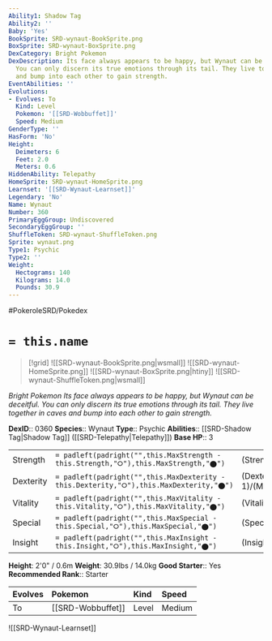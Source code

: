 ```yaml
---
Ability1: Shadow Tag
Ability2: ''
Baby: 'Yes'
BookSprite: SRD-wynaut-BookSprite.png
BoxSprite: SRD-wynaut-BoxSprite.png
DexCategory: Bright Pokemon
DexDescription: Its face always appears to be happy, but Wynaut can be deceitful.
  You can only discern its true emotions through its tail. They live together in caves
  and bump into each other to gain strength.
EventAbilities: ''
Evolutions:
- Evolves: To
  Kind: Level
  Pokemon: '[[SRD-Wobbuffet]]'
  Speed: Medium
GenderType: ''
HasForm: 'No'
Height:
  Deimeters: 6
  Feet: 2.0
  Meters: 0.6
HiddenAbility: Telepathy
HomeSprite: SRD-wynaut-HomeSprite.png
Learnset: '[[SRD-Wynaut-Learnset]]'
Legendary: 'No'
Name: Wynaut
Number: 360
PrimaryEggGroup: Undiscovered
SecondaryEggGroup: ''
ShuffleToken: SRD-wynaut-ShuffleToken.png
Sprite: wynaut.png
Type1: Psychic
Type2: ''
Weight:
  Hectograms: 140
  Kilograms: 14.0
  Pounds: 30.9
---
```


#PokeroleSRD/Pokedex

# `= this.name`

> [!grid]
> ![[SRD-wynaut-BookSprite.png|wsmall]]
> ![[SRD-wynaut-HomeSprite.png]]
> ![[SRD-wynaut-BoxSprite.png|htiny]]
> ![[SRD-wynaut-ShuffleToken.png|wsmall]]


*Bright Pokemon*
*Its face always appears to be happy, but Wynaut can be deceitful. You can only discern its true emotions through its tail. They live together in caves and bump into each other to gain strength.*

**DexID**:: 0360
**Species**:: Wynaut
**Type**:: Psychic
**Abilities**:: [[SRD-Shadow Tag|Shadow Tag]] ([[SRD-Telepathy|Telepathy]])
**Base HP**:: 3

|           |                                                                                        |                                          |
| --------- | -------------------------------------------------------------------------------------- | ---------------------------------------- |
| Strength  | `= padleft(padright("",this.MaxStrength - this.Strength,"⭘"),this.MaxStrength,"⬤")`    | (Strength::1)/(MaxStrength::3)   |
| Dexterity | `= padleft(padright("",this.MaxDexterity - this.Dexterity,"⭘"),this.MaxDexterity,"⬤")` | (Dexterity:: 1)/(MaxDexterity::3) |
| Vitality  | `= padleft(padright("",this.MaxVitality - this.Vitality,"⭘"),this.MaxVitality,"⬤")`    | (Vitality::2)/(MaxVitality::4)   |
| Special   | `= padleft(padright("",this.MaxSpecial - this.Special,"⭘"),this.MaxSpecial,"⬤")`       | (Special::1)/(MaxSpecial::3)     |
| Insight   | `= padleft(padright("",this.MaxInsight - this.Insight,"⭘"),this.MaxInsight,"⬤")`       | (Insight::2)/(MaxInsight::4)     |

**Height**: 2'0" / 0.6m
**Weight**: 30.9lbs / 14.0kg
**Good Starter**:: Yes
**Recommended Rank**:: Starter

| Evolves   | Pokemon           | Kind   | Speed   |
|:----------|:------------------|:-------|:--------|
| To        | [[SRD-Wobbuffet]] | Level  | Medium  |

![[SRD-Wynaut-Learnset]]